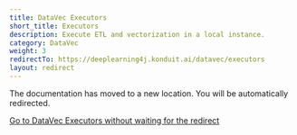 ```yaml
---
title: DataVec Executors
short_title: Executors
description: Execute ETL and vectorization in a local instance.
category: DataVec
weight: 3
redirectTo: https://deeplearning4j.konduit.ai/datavec/executors
layout: redirect
---
```


The documentation has moved to a new location. You will be automatically redirected.
            
[Go to DataVec Executors without waiting for the redirect](https://deeplearning4j.konduit.ai/datavec/executors)

        